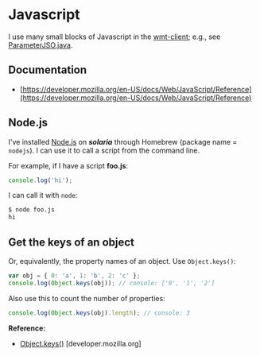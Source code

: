 # Javascript

I use many small blocks of Javascript in the
[wmt-client](https://github.com/csdms/wmt-client);
e.g., see
[ParameterJSO.java](https://github.com/csdms/wmt-client/blob/master/src/edu/colorado/csdms/wmt/client/data/ParameterJSO.java).


## Documentation

* [https://developer.mozilla.org/en-US/docs/Web/JavaScript/Reference](https://developer.mozilla.org/en-US/docs/Web/JavaScript/Reference)


## Node.js

I've installed [Node.js](https://nodejs.org/en/)
on ***solaria*** through Homebrew
(package name = `nodejs`).
I can use it to call a script from the command line.

For example, if I have a script **foo.js**:

```javascript
console.log('hi');
```

I can call it with `node`:

```bash
$ node foo.js
hi
```


## Get the keys of an object

Or, equivalently, the property names of an object.
Use `Object.keys()`:

```javascript
var obj = { 0: 'a', 1: 'b', 2: 'c' };
console.log(Object.keys(obj)); // console: ['0', '1', '2']
```

Also use this to count the number of properties:
```javascript
console.log(Object.keys(obj).length); // console: 3
```

**Reference:**

* [Object.keys()](https://developer.mozilla.org/en-US/docs/Web/JavaScript/Reference/Global_Objects/Object/keys) [developer.mozilla.org]
